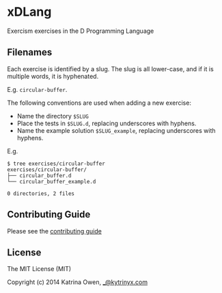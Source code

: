 # xDLang

Exercism exercises in the D Programming Language

## Filenames

Each exercise is identified by a slug.
The slug is all lower-case, and if it is multiple words, it is hyphenated.

E.g. `circular-buffer`.

The following conventions are used when adding a new exercise:

* Name the directory `$SLUG`
* Place the tests in `$SLUG.d`, replacing underscores with hyphens.
* Name the example solution `$SLUG_example`, replacing underscores with hyphens.

E.g.

```
$ tree exercises/circular-buffer
exercises/circular-buffer/
├── circular_buffer.d
└── circular_buffer_example.d

0 directories, 2 files
```

## Contributing Guide

Please see the [contributing guide](https://github.com/exercism/x-api/blob/master/CONTRIBUTING.md#the-exercise-data)

## License

The MIT License (MIT)

Copyright (c) 2014 Katrina Owen, _@kytrinyx.com
